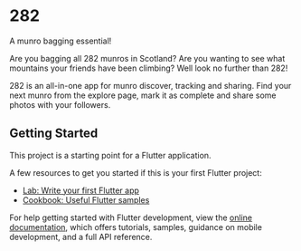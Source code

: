# 282

A munro bagging essential!

Are you bagging all 282 munros in Scotland? Are you wanting to see what mountains your friends have been climbing? Well look no further than 282! 

282 is an all-in-one app for munro discover, tracking and sharing. Find your next munro from the explore page, mark it as complete and share some photos with your followers.

## Getting Started

This project is a starting point for a Flutter application.

A few resources to get you started if this is your first Flutter project:

- [Lab: Write your first Flutter app](https://docs.flutter.dev/get-started/codelab)
- [Cookbook: Useful Flutter samples](https://docs.flutter.dev/cookbook)

For help getting started with Flutter development, view the
[online documentation](https://docs.flutter.dev/), which offers tutorials,
samples, guidance on mobile development, and a full API reference.
